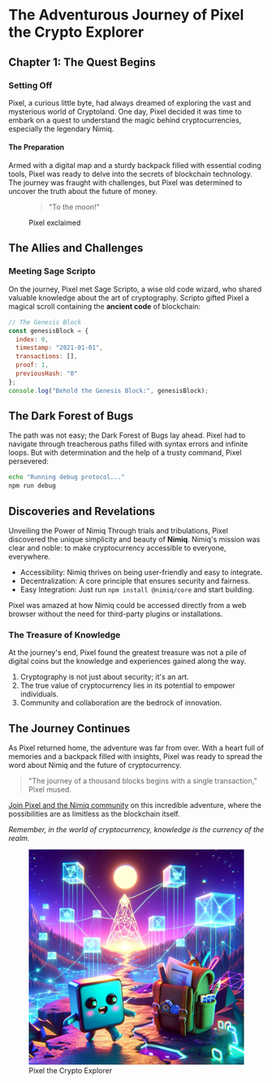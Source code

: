 # The Adventurous Journey of Pixel the Crypto Explorer

## Chapter 1: The Quest Begins

### Setting Off
Pixel, a curious little byte, had always dreamed of exploring the vast and mysterious world of Cryptoland. One day, Pixel decided it was time to embark on a quest to understand the magic behind cryptocurrencies, especially the legendary Nimiq.

#### The Preparation

Armed with a digital map and a sturdy backpack filled with essential coding tools, Pixel was ready to delve into the secrets of blockchain technology. The journey was fraught with challenges, but Pixel was determined to uncover the truth about the future of money.

<figure>

> "To the moon!" 
  
<figcaption>Pixel exclaimed</figcaption>
</figure>


## The Allies and Challenges

### Meeting Sage Scripto

On the journey, Pixel met Sage Scripto, a wise old code wizard, who shared valuable knowledge about the art of cryptography. Scripto gifted Pixel a magical scroll containing the **ancient code** of blockchain:

```javascript
// The Genesis Block
const genesisBlock = {
  index: 0,
  timestamp: "2021-01-01",
  transactions: [],
  proof: 1,
  previousHash: "0"
};
console.log("Behold the Genesis Block:", genesisBlock);
```

## The Dark Forest of Bugs

The path was not easy; the Dark Forest of Bugs lay ahead. Pixel had to navigate through treacherous paths filled with syntax errors and infinite loops. But with determination and the help of a trusty command, Pixel persevered:

```bash
echo "Running debug protocol..."
npm run debug
```

## Discoveries and Revelations

Unveiling the Power of Nimiq
Through trials and tribulations, Pixel discovered the unique simplicity and beauty of **Nimiq**. Nimiq's mission was clear and noble: to make cryptocurrency accessible to everyone, everywhere.

- Accessibility: Nimiq thrives on being user-friendly and easy to integrate.
- Decentralization: A core principle that ensures security and fairness.
- Easy Integration: Just run `npm install @nimiq/core` and start building.

Pixel was amazed at how Nimiq could be accessed directly from a web browser without the need for third-party plugins or installations.

### The Treasure of Knowledge
At the journey's end, Pixel found the greatest treasure was not a pile of digital coins but the knowledge and experiences gained along the way.

1. Cryptography is not just about security; it's an art.
2. The true value of cryptocurrency lies in its potential to empower individuals.
3. Community and collaboration are the bedrock of innovation.

## The Journey Continues

As Pixel returned home, the adventure was far from over. With a heart full of memories and a backpack filled with insights, Pixel was ready to spread the word about Nimiq and the future of cryptocurrency.

> "The journey of a thousand blocks begins with a single transaction," Pixel mused.

[Join Pixel and the Nimiq community](https://nimiq.com/) on this incredible adventure, where the possibilities are as limitless as the blockchain itself.


*Remember, in the world of cryptocurrency, knowledge is the currency of the realm.*

<figure>
<img src="../assets/scripto.webp" alt="Pixel the Crypto Explorer" />
<figcaption>Pixel the Crypto Explorer</figcaption>
</figure> 
